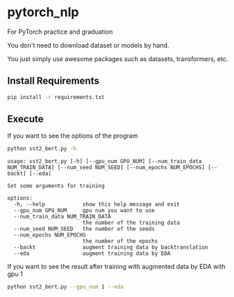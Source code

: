 # pytorch_nlp
For PyTorch practice and graduation

You don't need to download dataset or models by hand.

You just simply use awesome packages such as datasets, transformers, etc.

## Install Requirements
```bash
pip install -r requirements.txt
```

## Execute

If you want to see the options of the program

```bash
python sst2_bert.py -h 
```

```console
usage: sst2_bert.py [-h] [--gpu_num GPU_NUM] [--num_train_data NUM_TRAIN_DATA] [--num_seed NUM_SEED] [--num_epochs NUM_EPOCHS] [--backt] [--eda]

Set some arguments for training

options:
  -h, --help            show this help message and exit
  --gpu_num GPU_NUM     gpu num you want to use
  --num_train_data NUM_TRAIN_DATA
                        the number of the training data
  --num_seed NUM_SEED   the number of the seeds
  --num_epochs NUM_EPOCHS
                        the number of the epochs
  --backt               augment training data by backtranslation
  --eda                 augment training data by EDA
```

If you want to see the result after training with augmented data by EDA with gpu 1

```bash
python sst2_bert.py --gpu_num 1 --eda
```